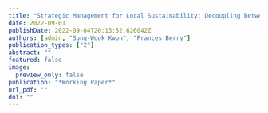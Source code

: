 ```yaml
---
title: "Strategic Management for Local Sustainability: Decoupling between Strategic Planning and Performance Measurement"
date: 2022-09-01
publishDate: 2022-09-04T20:13:52.626042Z
authors: [admin, "Sung-Wook Kwon", "Frances Berry"]
publication_types: ["2"]
abstract: ""
featured: false
image:
  preview_only: false
publication: "*Working Paper*"
url_pdf: ""
doi: ""
---
```

